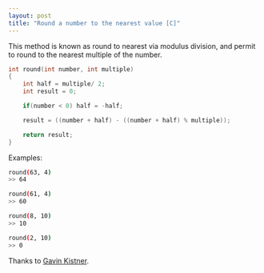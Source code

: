 ```yaml
---
layout: post
title: "Round a number to the nearest value [C]"
---
```

This method is known as round to nearest via modulus division, and permit to round to the nearest multiple of the number.
```c
int round(int number, int multiple)
{
    int half = multiple/ 2;
    int result = 0;

    if(number < 0) half = -half;

    result = ((number + half) - ((number + half) % multiple));

    return result;
}
```
Examples:
```bash
round(63, 4)
>> 64

round(61, 4)
>> 60

round(8, 10)
>> 10

round(2, 10)
>> 0
```
Thanks to [Gavin Kistner](http://phrogz.net/).